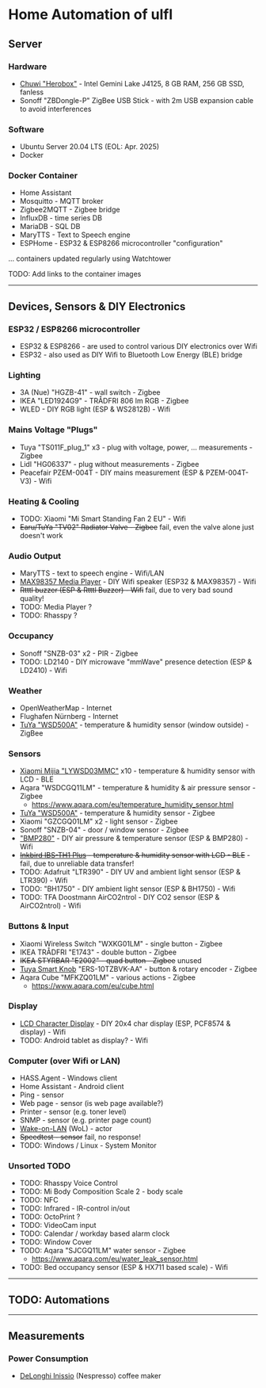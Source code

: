 # Home Automation of ulfl

## Server

### Hardware

* [Chuwi "Herobox"](Chuwi_Herobox.md) - Intel Gemini Lake J4125, 8 GB RAM, 256 GB SSD, fanless
* Sonoff "ZBDongle-P" ZigBee USB Stick - with 2m USB expansion cable to avoid interferences

### Software

* Ubuntu Server 20.04 LTS (EOL: Apr. 2025)
* Docker

### Docker Container
* Home Assistant
* Mosquitto - MQTT broker
* Zigbee2MQTT - Zigbee bridge
* InfluxDB - time series DB
* MariaDB - SQL DB
* MaryTTS - Text to Speech engine
* ESPHome - ESP32 & ESP8266 microcontroller "configuration"

... containers updated regularly using Watchtower

TODO: Add links to the container images

------------------------

## Devices, Sensors & DIY Electronics

### ESP32 / ESP8266 microcontroller

* ESP32 & ESP8266 - are used to control various DIY electronics over Wifi
* ESP32 - also used as DIY Wifi to Bluetooth Low Energy (BLE) bridge

### Lighting

* 3A (Nue) "HGZB-41" - wall switch - Zigbee
* IKEA "LED1924G9" - TRÅDFRI 806 lm RGB - Zigbee
* WLED - DIY RGB light (ESP & WS2812B) - Wifi

### Mains Voltage "Plugs"

* Tuya "TS011F_plug_1" x3 - plug with voltage, power, ... measurements - Zigbee
* Lidl "HG06337" - plug without measurements - Zigbee
* Peacefair PZEM-004T - DIY mains measurement (ESP & PZEM-004T-V3) - Wifi

### Heating & Cooling

* TODO: Xiaomi "Mi Smart Standing Fan 2 EU" - Wifi
* <s>Earu/TuYa "TV02" Radiator Valve - Zigbee</s> fail, even the valve alone just doesn't work

### Audio Output

* MaryTTS - text to speech engine - Wifi/LAN
* [MAX98357 Media Player](MAX98357_Media_Player.md) - DIY Wifi speaker (ESP32 & MAX98357) - Wifi
* <s>Rtttl buzzer (ESP & Rtttl Buzzer) - Wifi</s> fail, due to very bad sound quality!
* TODO: Media Player ?
* TODO: Rhasspy ?

### Occupancy

* Sonoff "SNZB-03" x2 - PIR - Zigbee
* TODO: LD2140 - DIY microwave "mmWave" presence detection (ESP & LD2410) - Wifi

### Weather

* OpenWeatherMap - Internet
* Flughafen Nürnberg - Internet
* [TuYa "WSD500A"](TuYa_WSD500A.md) - temperature & humidity sensor (window outside) - ZigBee

### Sensors

* [Xiaomi Mijia "LYWSD03MMC"](Xiaomi_Mijia_LYWSD03MMC.md) x10 - temperature & humidity sensor with LCD - BLE
* Aqara "WSDCGQ11LM" - temperature & humidity & air pressure sensor - Zigbee
  * https://www.aqara.com/eu/temperature_humidity_sensor.html
* [TuYa "WSD500A"](TuYa_WSD500A.md) - temperature & humidity sensor - Zigbee
* Xiaomi "GZCGQ01LM" x2 - light sensor - Zigbee
* Sonoff "SNZB-04" - door / window sensor - Zigbee
* ["BMP280"](BMP280.md) - DIY air pressure & temperature sensor (ESP & BMP280) - Wifi
* <s>[Inkbird IBS-TH1 Plus](Inkbird_IBS-TH1_Plus.md) - temperature & humidity sensor with LCD - BLE</s> - fail, due to unreliable data transfer!
* TODO: Adafruit "LTR390" -  DIY UV and ambient light sensor (ESP & LTR390) - Wifi
* TODO: "BH1750" - DIY ambient light sensor (ESP & BH1750) - Wifi
* TODO: TFA Doostmann AirCO2ntrol - DIY CO2 sensor (ESP & AirCO2ntrol) - Wifi

### Buttons & Input

* Xiaomi Wireless Switch "WXKG01LM" - single button - Zigbee
* IKEA TRÅDFRI "E1743" - double button - Zigbee
* <s>IKEA STYRBAR "E2002" - quad button - Zigbee</s> unused
* [Tuya Smart Knob](Tuya_Smart_Knob.md) "ERS-10TZBVK-AA" - button & rotary encoder - Zigbee
* Aqara Cube "MFKZQ01LM" - various actions - Zigbee
  * https://www.aqara.com/eu/cube.html

### Display

* [LCD Character Display](LCD_Character_Display.md) - DIY 20x4 char display (ESP, PCF8574 & display) - Wifi
* TODO: Android tablet as display? - Wifi

### Computer (over Wifi or LAN)

* HASS.Agent - Windows client
* Home Assistant - Android client
* Ping - sensor
* Web page - sensor (is web page available?)
* Printer - sensor (e.g. toner level)
* SNMP - sensor (e.g. printer page count)
* [Wake-on-LAN](Wake_on_LAN.md) (WoL) - actor
* <s>Speedtest - sensor</s> fail, no response!
* TODO: Windows / Linux - System Monitor

### Unsorted TODO

* TODO: Rhasspy Voice Control
* TODO: Mi Body Composition Scale 2 - body scale
* TODO: NFC
* TODO: Infrared - IR-control in/out
* TODO: OctoPrint ?
* TODO: VideoCam input
* TODO: Calendar / workday based alarm clock
* TODO: Window Cover
* TODO: Aqara "SJCGQ11LM" water sensor - Zigbee
  * https://www.aqara.com/eu/water_leak_sensor.html
* TODO: Bed occupancy sensor (ESP & HX711 based scale) - Wifi

-------------------------------

## TODO: Automations

-------------------------------

## Measurements

### Power Consumption

* [DeLonghi Inissio](power_consumption/delonghi_inissio.md) (Nespresso) coffee maker
